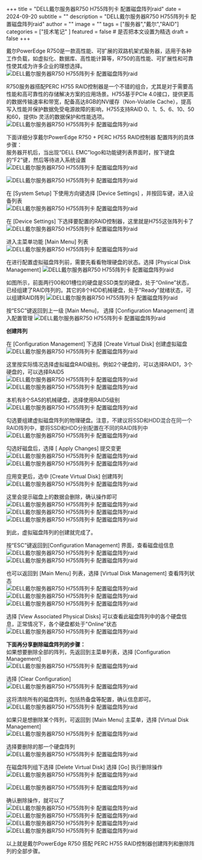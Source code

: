 +++
title = "DELL戴尔服务器R750 H755阵列卡 配置磁盘阵列raid"
date = 2024-09-20
subtitle = ""
description = "DELL戴尔服务器R750 H755阵列卡 配置磁盘阵列raid"
author = ""
image = ""
tags =  ["服务器","戴尔","RAID"]
categories = ["技术笔记" ]
featured = false # 是否把本文设置为精选
draft = false
+++

戴尔PowerEdge R750是一款高性能、可扩展的双路机架式服务器，适用于各种工作负载，如虚拟化、数据库、高性能计算等，R750的高性能、可扩展性和可靠性使其成为许多企业的理想选择。  
![DELL戴尔服务器R750 H755阵列卡 配置磁盘阵列raid](/img/d434821b599aaad7f97d19b37894c1ed.png)

R750服务器搭配PERC H755 RAID控制器是一个不错的组合，尤其是对于需要高性能和高可靠性的存储解决方案的应用场景。H755基于PCIe 4.0接口，提供更高的数据传输速率和带宽，配备高达8GB的NV缓存（Non-Volatile Cache），提高写入性能并保护数据免受电源故障的影响，H755支持RAID 0、1、5、6、10、50和60，提供b 灵活的数据保护和性能选项。  
![DELL戴尔服务器R750 H755阵列卡 配置磁盘阵列raid](/img/f7e4c20d466b998bf6b6e3fd1acc0bd4.png)

下面详细分享戴尔PowerEdge R750 + PERC H755 RAID控制器 配置阵列的具体步骤：  
服务器开机后，当出现“DELL EMC”logo和功能键列表界面时，按下键盘的“F2”键，然后等待进入系统设置  
![DELL戴尔服务器R750 H755阵列卡 配置磁盘阵列raid](/img/19042cb1f204638e15d5012cdf679af2.png)  

![DELL戴尔服务器R750 H755阵列卡 配置磁盘阵列raid](/img/debcd4182ad190f26dd579d34cdf45c3.png)

在 \[System Setup\] 下使用方向键选择 \[Device Settings\] ，并按回车键，进入设备列表  
![DELL戴尔服务器R750 H755阵列卡 配置磁盘阵列raid](/img/0bec6ccaa3000fdf48f43e44a3f5dcd9.png)

在 \[Device Settings\] 下选择要配置的RAID控制器，这里就是H755这张阵列卡了
![DELL戴尔服务器R750 H755阵列卡 配置磁盘阵列raid](/img/6f9d5794c114715aa0a69bab57236a2e.png)

进入主菜单功能 \[Main Menu\] 列表  
![DELL戴尔服务器R750 H755阵列卡 配置磁盘阵列raid](/img/957219289dc2581dce882435b2355141.png)

在进行配置虚拟磁盘阵列前，需要先看看物理硬盘的状态。选择 \[Physical Disk Management\]
![DELL戴尔服务器R750 H755阵列卡 配置磁盘阵列raid](/img/814a0e81b5a1ac66b63cd94a1d5f764a.png)

如图所示，前面两行00和01槽位的硬盘是SSD类型的硬盘，处于“Online”状态，已经组建了RAID阵列的。其它的8个HDD机械硬盘，处于"Ready"就绪状态，可以组建RAID阵列
![DELL戴尔服务器R750 H755阵列卡 配置磁盘阵列raid](/img/a1fcfbbe5768bb8f43de4dc731256e26.png)

按“ESC”键返回到上一级 \[Main Menu\]， 选择 \[Configuration Management\] 进入配置管理
![DELL戴尔服务器R750 H755阵列卡 配置磁盘阵列raid](/img/e1cd9500a8b9d6e53de814ff65e5e21c.png)

**创建阵列**

在 \[Configuration Management\] 下选择 \[Create Virtual Disk\] 创建虚拟磁盘  
![DELL戴尔服务器R750 H755阵列卡 配置磁盘阵列raid](/img/a61d0159a308c17e59ffcee8b4561de0.png)

这里按实际情况选择虚拟磁盘RAID级别。例如2个硬盘的，可以选择RAID1，3个硬盘的，可以选择RAID5  
![DELL戴尔服务器R750 H755阵列卡 配置磁盘阵列raid](/img/d70527b2614e8da9783a9295c0debec7.png)  
![DELL戴尔服务器R750 H755阵列卡 配置磁盘阵列raid](/img/2c7325e439e075cdadef2c4ccbc380fa.png)

本机有8个SAS的机械硬盘，选择使用RAID5级别  
![DELL戴尔服务器R750 H755阵列卡 配置磁盘阵列raid](/img/4a7ba74de5cf2e086895cfb452cb7c22.png)

勾选要组建虚拟磁盘阵列的物理硬盘。注意，<span style="color: #24292f;">不建议将SSD和HDD混合在同一个RAID阵列中，要将SSD和HDD分别配置在不同的RAID阵列中</span>  
![DELL戴尔服务器R750 H755阵列卡 配置磁盘阵列raid](/img/da665788d4b334a880ad20e3a6141612.png)

勾选好磁盘后，选择 \[ Apply Changes\] 提交变更  
![DELL戴尔服务器R750 H755阵列卡 配置磁盘阵列raid](/img/9283d9f892a00cae728cbfa56ab78baa.png)  
![DELL戴尔服务器R750 H755阵列卡 配置磁盘阵列raid](/img/1d24264aff588b0d03b95573a0d2d195.png)

应用变更后，选中 \[Create Virtual Disk\] 创建阵列  
![DELL戴尔服务器R750 H755阵列卡 配置磁盘阵列raid](/img/a26cfea0bf7fd4360e364a0cb5418b2a.png)

这里会提示磁盘上的数据会删除，确认操作即可  
![DELL戴尔服务器R750 H755阵列卡 配置磁盘阵列raid](/img/4ad8f0ccd8cf49b0c6714122236bcd36.png)  
![DELL戴尔服务器R750 H755阵列卡 配置磁盘阵列raid](/img/0f4f3e78220beb93876c89430f83d1c2.png)  
![DELL戴尔服务器R750 H755阵列卡 配置磁盘阵列raid](/img/e3b929cc1fea026a49b295d4297cabf1.png)

到此，虚拟磁盘阵列的创建就完成了。

按“ESC”键返回到\[Configuration Management\] 界面，查看磁盘组信息  
![DELL戴尔服务器R750 H755阵列卡 配置磁盘阵列raid](/img/5d7acc3395438db191de64c4b5ee0c33.png)  
![DELL戴尔服务器R750 H755阵列卡 配置磁盘阵列raid](/img/6cf2fa177cf06997ba74543ab0752c23.png)

也可以返回到 \[Main Menu\] 列表，选择 \[Virtual Disk Management\] 查看阵列状态  
![DELL戴尔服务器R750 H755阵列卡 配置磁盘阵列raid](/img/5775887944fcb18075d2a3b8cddf5653.png)  
![DELL戴尔服务器R750 H755阵列卡 配置磁盘阵列raid](/img/d7d8ddd9a477991a9c04daf8947a1241.png)  
![DELL戴尔服务器R750 H755阵列卡 配置磁盘阵列raid](/img/cedbed2f18f91d619e2c25684bef21a0.png)

选择 \[View Associated Physical Disks\] 可以查看此磁盘阵列中的各个硬盘信息，正常情况下，各个硬盘都处于"Online"状态
![DELL戴尔服务器R750 H755阵列卡 配置磁盘阵列raid](/img/1fdb6b2df446333bf29222b053805be1.png)

**下面再分享删除磁盘阵列的步骤：**  
如果想要删除全部的阵列，先返回到主菜单列表，选择 \[Configuration Management\]   
![DELL戴尔服务器R750 H755阵列卡 配置磁盘阵列raid](/img/203923ab42f5a11ce0e40a231019080d.png)

选择 \[Clear Configuration\]   
![DELL戴尔服务器R750 H755阵列卡 配置磁盘阵列raid](/img/3b81929f305dc6a516b434d63c5437e9.png)

这将清除所有的磁盘阵列，包括热备盘等配置，确认信息即可。
![DELL戴尔服务器R750 H755阵列卡 配置磁盘阵列raid](/img/7beddcfc438a11a4cdfaf0ca44cd00cf.png)

如果只是想删除某个阵列，可返回到 \[Main Menu\] 主菜单，选择 \[Virtual Disk Management\]   
![DELL戴尔服务器R750 H755阵列卡 配置磁盘阵列raid](/img/82c1b08ca8261ddbfc3fb45beb1e5a81.png)

选择要删除的那一个硬盘阵列
![DELL戴尔服务器R750 H755阵列卡 配置磁盘阵列raid](/img/ec3a2743e6ffbe0104020fa737e2ed4d.png)

在磁盘阵列组下选择 \[Delete Virtual Disk\]
选择 \[Go\] 执行删除操作
![DELL戴尔服务器R750 H755阵列卡 配置磁盘阵列raid](/img/65f3e0683545ec5d7e34bad70144fde2.png)

![DELL戴尔服务器R750 H755阵列卡 配置磁盘阵列raid](/img/2a37ec5282e9da13cde2a690920e0cf9.png)

确认删除操作，就可以了
![DELL戴尔服务器R750 H755阵列卡 配置磁盘阵列raid](/img/4956034fc63d4929657cfefbb3248c24.png)  
![DELL戴尔服务器R750 H755阵列卡 配置磁盘阵列raid](/img/8f6c571068a4d6ebe7a9db712914601f.png)  
![DELL戴尔服务器R750 H755阵列卡 配置磁盘阵列raid](/img/814a0e81b5a1ac66b63cd94a1d5f764a.png)  
![DELL戴尔服务器R750 H755阵列卡 配置磁盘阵列raid](/img/a1fcfbbe5768bb8f43de4dc731256e26.png)

以上就是戴尔PowerEdge R750 搭配 PERC H755 RAID控制器创建阵列和删除阵列的全部步骤。
